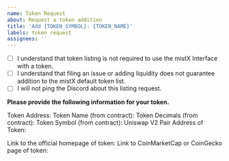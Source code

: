 ```yaml
---
name: Token Request
about: Request a token addition
title: 'Add {TOKEN_SYMBOL}: {TOKEN_NAME}'
labels: token request
assignees: ''
---
```


- [ ] I understand that token listing is not required to use the mistX Interface with a token.
- [ ] I understand that filing an issue or adding liquidity does not guarantee addition to the mistX default token list.
- [ ] I will not ping the Discord about this listing request.

**Please provide the following information for your token.**

Token Address: 
Token Name (from contract): 
Token Decimals (from contract): 
Token Symbol (from contract): 
Uniswap V2 Pair Address of Token: 

Link to the official homepage of token:
Link to CoinMarketCap or CoinGecko page of token: 
